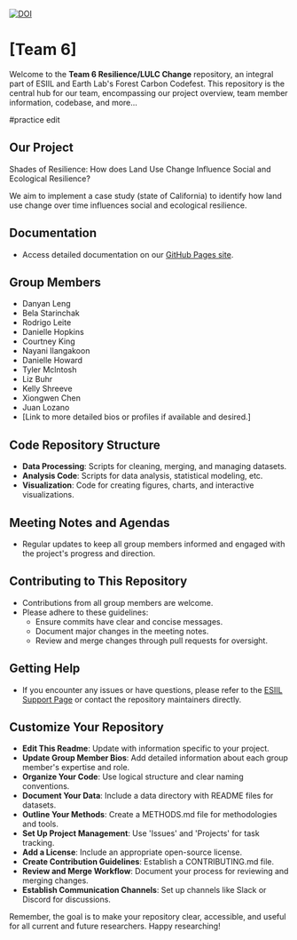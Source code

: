 [![DOI](https://zenodo.org/badge/800254469.svg)](https://zenodo.org/doi/10.5281/zenodo.11189011)

# [Team 6]

Welcome to the **Team 6 Resilience/LULC Change** repository, an integral part of ESIIL and Earth Lab's Forest Carbon Codefest. This repository is the central hub for our team, encompassing our project overview, team member information, codebase, and more...

#practice edit

## Our Project
Shades of Resilience: How does Land Use Change Influence Social and Ecological Resilience?

We aim to implement a case study (state of California) to identify how land use change over time influences social and ecological resilience.

## Documentation
- Access detailed documentation on our [GitHub Pages site](https://your-gh-pages-url/).


## Group Members
- Danyan Leng
- Bela Starinchak
- Rodrigo Leite
- Danielle Hopkins
- Courtney King
- Nayani Ilangakoon
- Danielle Howard
- Tyler Mclntosh
- Liz Buhr
- Kelly Shreeve
- Xiongwen Chen
- Juan Lozano
- [Link to more detailed bios or profiles if available and desired.]

## Code Repository Structure
- **Data Processing**: Scripts for cleaning, merging, and managing datasets.
- **Analysis Code**: Scripts for data analysis, statistical modeling, etc.
- **Visualization**: Code for creating figures, charts, and interactive visualizations.

## Meeting Notes and Agendas
- Regular updates to keep all group members informed and engaged with the project's progress and direction.

## Contributing to This Repository
- Contributions from all group members are welcome.
- Please adhere to these guidelines:
  - Ensure commits have clear and concise messages.
  - Document major changes in the meeting notes.
  - Review and merge changes through pull requests for oversight.

## Getting Help
- If you encounter any issues or have questions, please refer to the [ESIIL Support Page](https://esiil-support-page-url/) or contact the repository maintainers directly.

## Customize Your Repository
- **Edit This Readme**: Update with information specific to your project.
- **Update Group Member Bios**: Add detailed information about each group member's expertise and role.
- **Organize Your Code**: Use logical structure and clear naming conventions.
- **Document Your Data**: Include a data directory with README files for datasets.
- **Outline Your Methods**: Create a METHODS.md file for methodologies and tools.
- **Set Up Project Management**: Use 'Issues' and 'Projects' for task tracking.
- **Add a License**: Include an appropriate open-source license.
- **Create Contribution Guidelines**: Establish a CONTRIBUTING.md file.
- **Review and Merge Workflow**: Document your process for reviewing and merging changes.
- **Establish Communication Channels**: Set up channels like Slack or Discord for discussions.

Remember, the goal is to make your repository clear, accessible, and useful for all current and future researchers. Happy researching!
